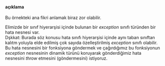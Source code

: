 #### açıklama

Bu örnekteki ana fikri anlamak biraz zor olabilir. <br>

Elimizde bir sınıf hiyerarşisi içinde bulunan bir _exception_ sınıfı türünden bir hata nesnesi var.<br>
Dşkkat: Burada söz konusu hata sınıfı hiyerarşisi içinde aynı taban sınıftan kalıtm yoluyla elde edilmiş çok sayıda özelleştirilmiş _exception_ sınıfı olabilir.<br>
Bu hata nesnesini bir fonksiyona göndermek ve çağırdığımız bu fonksiyonun _exception_ nesnesinin dinamik türünü koruyarak gönderdiğimiz hata nesnesini _throw_ etmesini (göndermesini) istiyoruz.

<!--

-->
